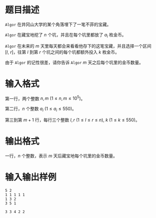 # 题目描述

`Algor` 在井冈山大学的某个角落埋下了一笔不菲的宝藏。

`Algor` 在藏宝地挖了 $n$ 个坑，并且在每个坑里都放了 $a_i$ 枚金币。

`Algor` 在未来的 $m$ 天里每天都会来看看他存下的这笔宝藏，并且选择一个区间 $[l,~r]$，往第 $l$ 到第 $r$ 个坑之间的每个坑都额外投入 $k$ 枚金币。

由于 `Algor` 的记性很差，请你告诉 `Algor` $m$ 天之后每个坑里的金币数量。

# 输入格式

第一行，两个整数 $n,m~(1 \leq n,m \leq {10}^5)$。

第二行，$n$ 个整数 $a_i~(1 \leq a_i \leq 550)$。

第三到第 $m+1$ 行，每行三个整数 $l,r~(1 \leq l \leq r \leq n),~k~(1 \leq k \leq 550)$。

# 输出格式

一行，$n$ 个整数，表示 $m$ 天后藏宝地每个坑里的金币数量。

# 输入输出样例

```input1
5 2
1 1 1 1 1
1 3 2
3 5 1
```

```output1
3 3 4 2 2
```
